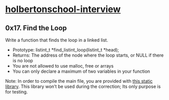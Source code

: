 # [holbertonschool-interview](https://github.com/dalexach/holbertonschool-interview)
## 0x17. Find the Loop

Write a function that finds the loop in a linked list.

- Prototype: listint_t *find_listint_loop(listint_t *head);
- Returns: The address of the node where the loop starts, or NULL if there is no loop
- You are not allowed to use malloc, free or arrays
- You can only declare a maximum of two variables in your function

Note: In order to compile the main file, you are provided with [this static library](https://intranet.hbtn.io/rltoken/RW8Tg5QdvyYGK-K0qXxSiw). This library won’t be used during the correction; Its only purpose is for testing.
